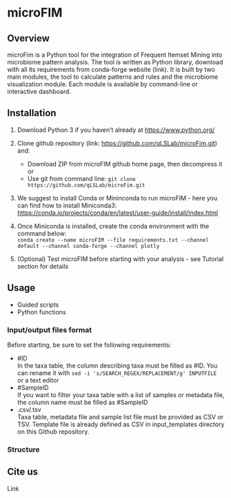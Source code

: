 # microFIM

## Overview
microFim is a Python tool for the integration of Frequent Itemset Mining into microbiome pattern analysis.
The tool is written as Python library, download with all its requirements from conda-forge website (link). 
It is built by two main modules, the tool to calculate patterns and rules and the microbiome visualization module.
Each module is available by command-line or interactive dashboard.

## Installation
1. Download Python 3 if you haven’t already at https://www.python.org/
2. Clone github repository (link: https://github.com/qLSLab/microFim.git) and:
    * Download ZIP from microFIM github home page, then decompress it\
    or 
    * Use git from command line: `git clone https://github.com/qLSLab/microFim.git`

3. We suggest to install Conda or Mininconda to run microFIM - here you can find how to install Miniconda3: https://conda.io/projects/conda/en/latest/user-guide/install/index.html

4. Once Miniconda is installed, create the conda environment with the command below: \
`conda create --name microFIM --file requirements.txt --channel default --channel conda-forge --channel plotly`

5. (Optional) Test microFIM before starting with your analysis - see Tutorial section for details

## Usage
* Guided scripts
* Python functions

### Input/output files format
Before starting, be sure to set the following requirements:
* #ID \
In the taxa table, the column describing taxa must be filled as #ID. You can rename it with `sed -i 's/SEARCH_REGEX/REPLACEMENT/g' INPUTFILE` \
or a text editor
* #SampleID \
If you want to filter your taxa table with a list of samples or metadata file, the column name must be filled as #SampleID 
* .csv/.tsv \
Taxa table, metadata file and sample list file must be provided as CSV or TSV. Template file is already defined as CSV in input_templates directory on this Github repository.

### Structure

## Cite us
Link
